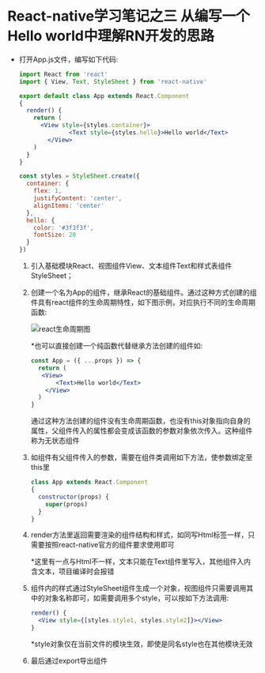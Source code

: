 # React-native学习笔记之三 从编写一个Hello world中理解RN开发的思路

* 打开App.js文件，编写如下代码:

  ```jsx
  import React from 'react'
  import { View, Text, StyleSheet } from 'react-native'

  export default class App extends React.Component
  {
    render() {
      return (
      	<View style={styles.container}>
        		<Text style={styles.hello}>Hello world</Text>
          </View>
      )
    }
  }

  const styles = StyleSheet.create({
    container: {
      flex: 1,
      justifyContent: 'center',
      alignItems: 'center'
    },
    hello: {
      color: '#3f3f3f',
      fontSize: 20
    }
  })
  ```

  1. 引入基础模块React、视图组件View、文本组件Text和样式表组件StyleSheet；

  2. 创建一个名为App的组件，继承React的基础组件。通过这种方式创建的组件具有react组件的生命周期特性，如下图示例，对应执行不同的生命周期函数:

     ![react生命周期图](http://upload-images.jianshu.io/upload_images/1814354-4bf62e54553a32b7.png?imageMogr2/auto-orient/strip%7CimageView2/2/w/1240)

     *也可以直接创建一个纯函数代替继承方法创建的组件如:

     ```jsx
     const App = ({ ...props }) => {
       return (
       	<View>
         	<Text>Hello world</Text>
         </View>
       )
     }
     ```

     通过这种方法创建的组件没有生命周期函数，也没有this对象指向自身的属性，父组件传入的属性都会变成该函数的参数对象依次传入。这种组件称为无状态组件

  3. 如组件有父组件传入的参数，需要在组件类调用如下方法，使参数绑定至this里

     ```jsx
     class App extends React.Component
     {
       constructor(props) {
         super(props)
       }
     }
     ```

  4. render方法里返回需要渲染的组件结构和样式，如同写Html标签一样，只需要按照react-native官方的组件要求使用即可

     *这里有一点与Html不一样，文本只能在Text组件里写入，其他组件入内含文本，项目编译时会报错

  5. 组件内的样式通过StyleSheet组件生成一个对象，视图组件只需要调用其中的对象名称即可，如需要调用多个style，可以按如下方法调用:

     ```jsx
     render() {
       <View style={[styles.style1, styles.style2]}></View>
     }
     ```

     *style对象仅在当前文件的模块生效，即使是同名style也在其他模块无效

  6. 最后通过export导出组件